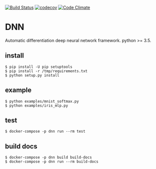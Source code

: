 [![Build Status](https://travis-ci.org/ruimashita/dnn.svg?branch=master)](https://travis-ci.org/ruimashita/dnn)
[![codecov](https://codecov.io/gh/ruimashita/dnn/branch/master/graph/badge.svg)](https://codecov.io/gh/ruimashita/dnn)
[![Code Climate](https://codeclimate.com/github/ruimashita/dnn/badges/gpa.svg)](https://codeclimate.com/github/ruimashita/dnn)


# DNN

Automatic differentiation deep neural network framework.
python >= 3.5.


## install
```
$ pip install -U pip setuptools
$ pip install -r /tmp/requirements.txt
$ python setup.py install
```


## example
```
$ python examples/mnist_softmax.py
$ python examples/iris_mlp.py
```


## test

```
$ docker-compose -p dnn run --rm test
```


## build docs

```
$ docker-compose -p dnn build build-docs
$ docker-compose -p dnn run --rm build-docs
```

